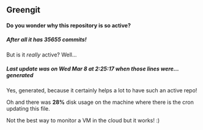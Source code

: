 ## Greengit

#### Do you wonder why this repository is so active?

##### After all it has 35655 commits!

But is it *really* active? Well...

##### Last update was on Wed Mar 8 at 2:25:17 when those lines were... generated

Yes, generated, because it certainly helps a lot to have such an active repo!

Oh and there was **28%** disk usage on the machine
where there is the cron updating this file.

Not the best way to monitor a VM in the cloud but it works! :)
